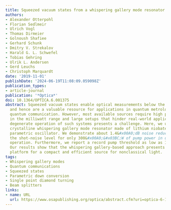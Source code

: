 ```yaml
---
title: Squeezed vacuum states from a whispering gallery mode resonator
authors:
- Alexander Otterpohl
- Florian Sedlmeir
- Ulrich Vogl
- Thomas Dirmeier
- Golnoush Shafiee
- Gerhard Schunk
- Dmitry V. Strekalov
- Harald G. L. Schwefel
- Tobias Gehring
- Ulrik L. Andersen
- Gerd Leuchs
- Christoph Marquardt
date: '2019-11-01'
publishDate: '2024-06-19T11:08:09.059098Z'
publication_types:
- article-journal
publication: '*Optica*'
doi: 10.1364/OPTICA.6.001375
abstract: Squeezed vacuum states enable optical measurements below the quantum limit
  and hence are a valuable resource for applications in quantum metrology and also
  quantum communication. However, most available sources require high pump powers
  in the milliwatt range and large setups that hinder real-world applications. Furthermore,
  degenerate operation of such systems presents a challenge. Here, we use a compact
  crystalline whispering gallery mode resonator made of lithium niobate as a degenerate
  parametric oscillator. We demonstrate about 1.4&#x00A0;dB noise reduction below
  the shot-noise level for only 300&#x00A0;&#x03BC;W of pump power in degenerate single-mode
  operation. Furthermore, we report a record pump threshold as low as 1.35&#x00A0;&#x03BC;W.
  Our results show that the whispering gallery-based approach presents a promising
  platform for a compact and efficient source for nonclassical light.
tags:
- Whispering gallery modes
- Quantum communications
- Squeezed states
- Parametric down conversion
- Single point diamond turning
- Beam splitters
links:
- name: URL
  url: https://www.osapublishing.org/optica/abstract.cfm?uri=optica-6-11-1375
---
```

